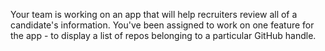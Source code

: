 Your team is working on an app that will help recruiters review all of a candidate's information. You've been assigned to work on one feature for the app - to display a list of repos belonging to a particular GitHub handle.